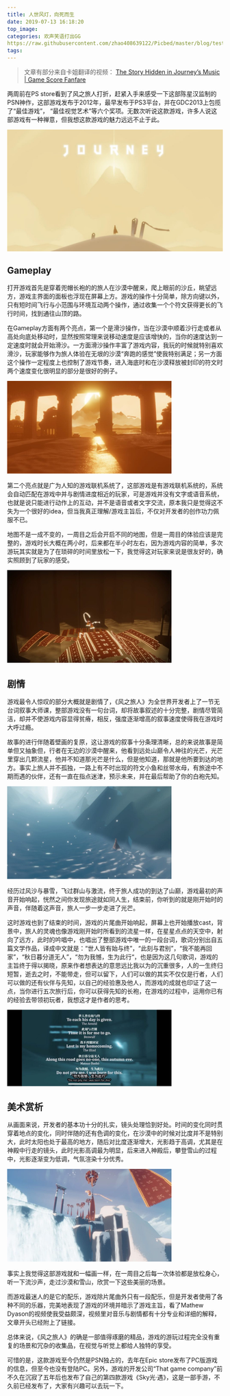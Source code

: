 ```yaml
---
title: 人世风灯，向死而生
date: 2019-07-13 16:18:20
top_image: 
categories: 欢声笑语打出GG
https://raw.githubusercontent.com/zhao408639122/Picbed/master/blog/test6.jpg
tags:
---
```


> 文章有部分来自卡姐翻译的视频： [The Story Hidden in Journey’s Music | Game Score Fanfare](https://www.bilibili.com/video/av50611708)

两周前在PS store看到了风之旅人打折，赶紧入手来感受一下这部陈星汉监制的PSN神作，这部游戏发布于2012年，最早发布于PS3平台，并在GDC2013上包揽了“最佳游戏”， “最佳视觉艺术”等六个奖项。无数次听说这款游戏，许多人说这部游戏有一种禅意，但我想这款游戏的魅力远远不止于此。

<img src="https://raw.githubusercontent.com/zhao408639122/Picbed/master/blog/2019071301.jpg"/>

## Gameplay 

打开游戏首先是穿着兜帽长袍的的旅人在沙漠中醒来，爬上眼前的沙丘，眺望远方，游戏主界面的面板也浮现在屏幕上方。游戏的操作十分简单，除方向键以外，只有短时间飞行与小范围与环境互动两个操作，通过收集一个个符文获得更长的飞行时间，找到通往山顶的路。	

在Gameplay方面有两个亮点，第一个是滑沙操作，当在沙漠中顺着沙行走或者从高处向底处移动时，显然按照常理来说移动速度是应该增快的，当你的速度达到一定速度时就会开始滑沙。一方面滑沙操作丰富了游戏内容，我玩的时候就特别喜欢滑沙，玩家能够作为旅人体验在无垠的沙漠“奔跑的感觉”使我特别满足；另一方面这个操作一定程度上也控制了游戏节奏，进入海底时和在沙漠释放被封印的符文时两个速度变化很明显的部分是很好的例子。	

<!-- more -->

<img src="https://raw.githubusercontent.com/zhao408639122/Picbed/master/blog/2019071302.jpg" style="zoom:50%;" />

第二个亮点就是广为人知的游戏联机系统了，这部游戏是有游戏联机系统的，系统会自动匹配在游戏中并与剧情进度相近的玩家，可是游戏并没有文字或语音系统，也就是说只能进行动作上的互动，并不是语音或者文字交流，原本我只是觉得这不失为一个很好的idea，但当我真正理解/游戏主旨后，不仅对开发者的创作功力佩服不已。

地图不是一成不变的，一周目之后会开启不同的地图，但是一周目的体验应该是完整的，游戏时长大概在两小时，后来都在半小时左右，因为游戏内容的简单，多次游玩其实就是为了在琐碎的时间里放松一下，我觉得这对玩家来说是很友好的，确实照顾到了玩家的感受。

<img src="https://raw.githubusercontent.com/zhao408639122/Picbed/master/blog/2019071303.jpg" style="zoom:50%;" />

## 剧情

游戏最令人惊叹的部分大概就是剧情了，《风之旅人》为全世界开发者上了一节无台词叙事大师课，整部游戏没有一句台词，却将故事叙述的十分完整，剧情尽管简洁，却并不使游戏内容显得贫瘠，相反，强度逐渐增高的叙事速度使得我在游戏时大呼过瘾。

故事的进行伴随着壁画的复原，这让游戏的叙事十分条理清晰，总的来说故事是简单但又抽象但，行者在无边的沙漠中醒来，他看到远处山巅令人神往的光芒，光芒里穿出几颗流星，他并不知道那光芒是什么，但是他知道，那就是他所要到达的地方。事实上旅人并不孤独，一路上有不时出现的符文小鱼和丝带水母，有旅途中不期而遇的伙伴，还有一直在指点迷津，预示未来，并在最后帮助了你的白袍先知。

<img src="https://raw.githubusercontent.com/zhao408639122/Picbed/master/blog/2019071304.jpg" style="zoom:50%;" />

经历过风沙与暴雪，飞过群山与激流，终于旅人成功的到达了山巅，游戏最初的声音开始响起，恍然之间你发现旅途就如同人生，结束前，你听到的就是刚开始时的声音，伴随着这声音，旅人一步一步走进了光芒。

 这时游戏也到了结束的时间，游戏的片尾曲开始响起，屏幕上也开始播放cast，背景中，旅人的灵魂也像游戏刚开始时所看到的流星一样，在星星点点的天空中，射向了远方，此时的吟唱中，也唱出了整部游戏中唯一的一段台词，歌词分别出自五篇文学作品，译成中文就是：“世人皆有始与终”，“此刻与君别”，“我不能再回家”，“秋日暮分道无人”，“勿为我憾，生为此行“，也是因为这几句歌词，游戏的主旨终于得以揭晓，原来作者想表达的意思远比我以为的沉重很多，人的一生终归短暂，逝去之时，不能带走，但可以留下，人们可以做的其实不仅仅是行者，人们可以做的还有伙伴与先知，以自己的经验惠及他人，而游戏的成就也印证了这一点，当你进行五次旅行后，你可以获得先知的长袍，在游戏的过程中，运用你已有的经验去带领初玩者，我想这才是作者的思考。

<img src="https://raw.githubusercontent.com/zhao408639122/Picbed/master/blog/2019071305.jpg" style="zoom:50%;" />

## 美术赏析

 从画面来说，开发者的基本功十分的扎实，镜头处理恰到好处。时间的变化同时贯穿着地点的变化，同时伴随的还有色调的变化，在沙漠中的时候对比度并不是特别大，此时太阳也处于最高的地方，随后对比度逐渐增大，光影趋于高调，尤其是在神殿中行走的镜头，此时光影高调最为明显，后来进入神殿后，攀登雪山的过程中，光影逐渐变为低调，气氛渲染十分优秀。

<img src="https://raw.githubusercontent.com/zhao408639122/Picbed/master/blog/2019071306.jpg" style="zoom:50%;" />

事实上我觉得这部游戏就和一幅画一样，在一周目之后每一次体验都是放松身心，听一下流沙声，走过沙漠和雪山，欣赏一下这些美丽的场景。

而游戏最迷人的是它的配乐，游戏除片尾曲外只有一段配乐，但是开发者使用了各种不同的乐器，完美地表现了游戏的环境并暗示了游戏主旨，看了Mathew Dyason的视频使我受益颇深，视频里对音乐与剧情都有十分专业和详细的解释，文章开头已经附上了链接。

总体来说，《风之旅人》的确是一部值得琢磨的精品，游戏的游玩过程完全没有重复的场景和冗杂的收集品，在视觉与听觉上都给人独特的享受。

可惜的是，这款游戏至今仍然是PSN独占的，去年在Epic store发布了PC版游戏的信息，但至今也没有登陆PC。另外，游戏的开发公司“That game company”前不久在沉寂了五年后也发布了自己的第四款游戏《Sky光·遇》，这是一部手游，不久前已经发布了，大家有兴趣可以去玩一下。